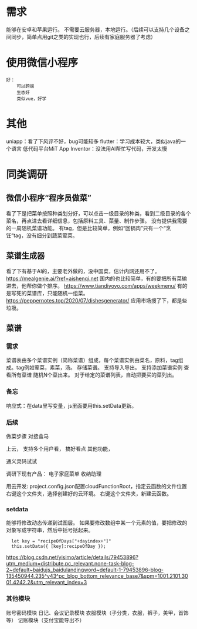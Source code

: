 # 需求
能够在安卓和苹果运行。
不需要云服务器，本地运行。（后续可以支持几个设备之间同步，简单点用git之类的实现也行，后续有家庭服务器了考虑）

# 使用微信小程序
	好：
		可以跨端
		生态好
		类似vue，好学

# 其他
uniapp：看了下风评不好，bug可能较多
flutter：学习成本较大，类似java的一个语言
低代码平台MiT App Inventor：没法用AI帮忙写代码，开发太慢

# 同类调研
## 微信小程序“程序员做菜”
看了下是把菜单按照种类划分好，可以点击一级目录的种类，看到二级目录的各个菜名，再点进去看详细信息，包括原料工具、菜量、制作步骤。
没有提供我需要的一周随机菜谱功能。
有tag，但是比较简单，例如“回锅肉”只有一个“烹饪”tag，没有细分到蔬菜荤菜。

## 菜谱生成器
看了下有基于AI的，主要老外做的，没中国菜，估计内网还用不了。
https://mealgenie.ai/?ref=aishenqi.net
国内的也比较简单，有的要把所有菜输进去，他帮你做个排序。
https://www.tiandiyoyo.com/apps/weekmenu/
有的是写死的菜谱库，只能随机一组菜。
https://peppernotes.top/2020/07/dishesgenerator/
应用市场搜了下，都是些垃圾。

## 菜谱
### 需求
菜谱表由多个菜谱实例（简称菜谱）组成，每个菜谱实例由菜名，原料，tag组成。tag例如荤菜，素菜，汤。
存储菜谱。
支持导入导出。
支持添加菜谱实例
查看所有菜谱
随机N个菜出来。
对于给定的菜谱列表，自动把要买的菜列出。

### 备忘
响应式：在data里写变量，js里面要用this.setData更新。

### 后续
做菜步骤
对接盒马

上云，
支持多个用户看，
搞好看点
其他功能，

通义灵码试试

调研下现有产品：
电子家庭菜单
收纳助理

用云开发:
project.config.json配置cloudFunctionRoot，指定云函数的文件位置
右键这个文件夹，选择创建好的云环境。
右键这个文件夹，新建云函数。

### setdata
能够将修改动态传递到试图层。
如果要修改数组中某一个元素的值，要把修改的对象写成字符串，然后中括号括起来。
```
  let key = "recipeOfDays["+dayindex+"]"
  this.setData({ [key]:recipeOfDay });
```
https://blog.csdn.net/yisimo/article/details/79453896?utm_medium=distribute.pc_relevant.none-task-blog-2~default~baidujs_baidulandingword~default-1-79453896-blog-135450944.235^v43^pc_blog_bottom_relevance_base7&spm=1001.2101.3001.4242.2&utm_relevant_index=3

### 其他模块
账号密码模块
日记、会议记录模块
衣服模块（子分类，衣服，裤子，美甲，首饰等）
记账模块（支付宝能导出不）
